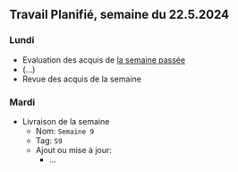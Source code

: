 ## Travail Planifié, semaine du 22.5.2024

### Lundi 

- Evaluation des acquis de [la semaine passée](2024-21.md)
- (...)
- Revue des acquis de la semaine

### Mardi 

- Livraison de la semaine
  - Nom: `Semaine 9` 
  - Tag: `S9` 
  - Ajout ou mise à jour:
    - ...
